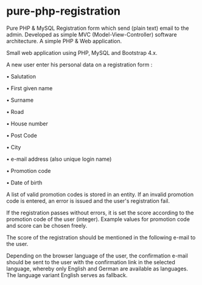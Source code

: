 # pure-php-registration
Pure PHP & MySQL Registration form which send (plain text) email to the admin. Developed as simple MVC (Model-View-Controller) software architecture. A simple PHP & Web application.

Small web application using PHP, MySQL and Bootstrap 4.x.

A new user enter his personal data on a registration form :

• Salutation

• First given name

• Surname

• Road

• House number

• Post Code

• City

• e-mail address (also unique login name)

• Promotion code

• Date of birth

A list of valid promotion codes is stored in an entity. If an invalid promotion code is entered, an error is issued and the user's registration fail.

If the registration passes without errors, it is set the score according to the promotion code of the user (integer). Example values for promotion code and score can be chosen freely.

The score of the registration should be mentioned in the following e-mail to the user.

Depending on the browser language of the user, the confirmation e-mail should be sent to the user with the confirmation link in the selected language, whereby only English and German are available as languages. The language variant English serves as fallback.
